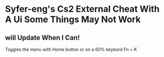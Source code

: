 # Syfer-eng's Cs2 External Cheat With A Ui Some Things May Not Work
## will Update When I Can!
Toggles the menu with Home button or on a 60% keybord Fn + K
